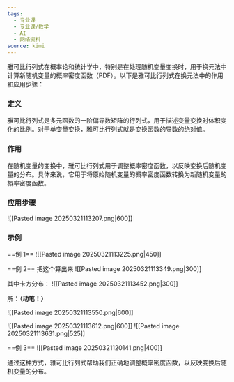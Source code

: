 ```yaml
---
tags:
  - 专业课
  - 专业课/数学
  - AI
  - 网络资料
source: kimi
---
```



雅可比行列式在概率论和统计学中，特别是在处理随机变量变换时，用于换元法中计算新随机变量的概率密度函数（PDF）。以下是雅可比行列式在换元法中的作用和应用步骤：

### 定义

雅可比行列式是多元函数的一阶偏导数矩阵的行列式，用于描述变量变换时体积变化的比例。对于单变量变换，雅可比行列式就是变换函数的导数的绝对值。

### 作用

在随机变量的变换中，雅可比行列式用于调整概率密度函数，以反映变换后随机变量的分布。具体来说，它用于将原始随机变量的概率密度函数转换为新随机变量的概率密度函数。

### 应用步骤

![[Pasted image 20250321113207.png|600]]

### 示例

==例 1==
![[Pasted image 20250321113225.png|450]]


==例 2==
把这个算出来
![[Pasted image 20250321113349.png|300]]

其中卡方分布：
![[Pasted image 20250321113452.png|300]]


解：**（动笔！）**

![[Pasted image 20250321113550.png|600]]

![[Pasted image 20250321113612.png|600]]
![[Pasted image 20250321113631.png|525]]



==例 3==
![[Pasted image 20250321120141.png|400]]


通过这种方式，雅可比行列式帮助我们正确地调整概率密度函数，以反映变换后随机变量的分布。


